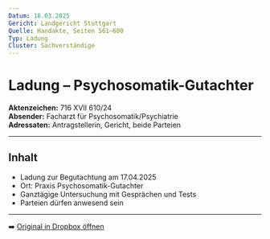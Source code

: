 ```yaml
---
Datum: 18.03.2025
Gericht: Landgericht Stuttgart
Quelle: Handakte, Seiten 561–600
Typ: Ladung
Cluster: Sachverständige
---
```


# Ladung – Psychosomatik-Gutachter

**Aktenzeichen:** 716 XVII 610/24  
**Absender:** Facharzt für Psychosomatik/Psychiatrie  
**Adressaten:** Antragstellerin, Gericht, beide Parteien  

---

## Inhalt
- Ladung zur Begutachtung am 17.04.2025  
- Ort: Praxis Psychosomatik-Gutachter  
- Ganztägige Untersuchung mit Gesprächen und Tests  
- Parteien dürfen anwesend sein  

---

➡️ [Original in Dropbox öffnen](https://www.dropbox.com/scl/fi/obaal6mb9o7g0utrnatl8/20250801_Handakte-nur-gerichtlich.pdf?dl=0)

